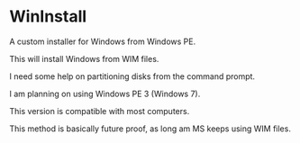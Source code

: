 WinInstall
==========

A custom installer for Windows from Windows PE.

This will install Windows from WIM files.

I need some help on partitioning disks from the command prompt.


I am planning on using Windows PE 3 (Windows 7).

This version is compatible with most computers. 

This method is basically future proof, as long am MS keeps using WIM files.
